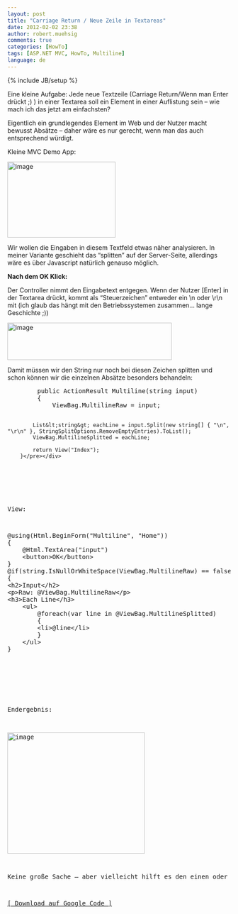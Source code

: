 ```yaml
---
layout: post
title: "Carriage Return / Neue Zeile in Textareas"
date: 2012-02-02 23:38
author: robert.muehsig
comments: true
categories: [HowTo]
tags: [ASP.NET MVC, HowTo, Multiline]
language: de
---
```

{% include JB/setup %}
<p>Eine kleine Aufgabe: Jede neue Textzeile (Carriage Return/Wenn man Enter drückt ;) ) in einer Textarea soll ein Element in einer Auflistung sein – wie mach ich das jetzt am einfachsten?</p> <p>Eigentlich ein grundlegendes Element im Web und der Nutzer macht bewusst Absätze – daher wäre es nur gerecht, wenn man das auch entsprechend würdigt.</p> <p>Kleine MVC Demo App:</p> <p><a href="{{BASE_PATH}}/assets/wp-images-de/image1456.png"><img style="background-image: none; border-bottom: 0px; border-left: 0px; padding-left: 0px; padding-right: 0px; display: inline; border-top: 0px; border-right: 0px; padding-top: 0px" title="image" border="0" alt="image" src="{{BASE_PATH}}/assets/wp-images-de/image_thumb630.png" width="244" height="171"></a></p> <p>Wir wollen die Eingaben in diesem Textfeld etwas näher analysieren. In meiner Variante geschieht das “splitten” auf der Server-Seite, allerdings wäre es über Javascript natürlich genauso möglich.</p> <p><strong>Nach dem OK Klick:</strong></p> <p>Der Controller nimmt den Eingabetext entgegen. Wenn der Nutzer [Enter] in der Textarea drückt, kommt als “Steuerzeichen” entweder ein \n oder \r\n mit (ich glaub das hängt mit den Betriebssystemen zusammen… lange Geschichte ;))</p> <p><a href="{{BASE_PATH}}/assets/wp-images-de/image1457.png"><img style="background-image: none; border-bottom: 0px; border-left: 0px; padding-left: 0px; padding-right: 0px; display: inline; border-top: 0px; border-right: 0px; padding-top: 0px" title="image" border="0" alt="image" src="{{BASE_PATH}}/assets/wp-images-de/image_thumb631.png" width="371" height="84"></a></p> <p>Damit müssen wir den String nur noch bei diesen Zeichen splitten und schon können wir die einzelnen Absätze besonders behandeln:</p> <div style="padding-bottom: 0px; margin: 0px; padding-left: 0px; padding-right: 0px; display: inline; float: none; padding-top: 0px" id="scid:812469c5-0cb0-4c63-8c15-c81123a09de7:ed834bf0-5f17-484b-b301-a20cb570dd54" class="wlWriterEditableSmartContent"><pre name="code" class="c#">        public ActionResult Multiline(string input)
        {
            ViewBag.MultilineRaw = input;

            List&lt;string&gt; eachLine = input.Split(new string[] { "\n", "\r\n" }, StringSplitOptions.RemoveEmptyEntries).ToList();
            ViewBag.MultilineSplitted = eachLine;

            return View("Index");
        }</pre></div>
<p>&nbsp;</p>
<p>View:</p>
<div style="padding-bottom: 0px; margin: 0px; padding-left: 0px; padding-right: 0px; display: inline; float: none; padding-top: 0px" id="scid:812469c5-0cb0-4c63-8c15-c81123a09de7:f85ec20b-214b-45da-af31-675d28759025" class="wlWriterEditableSmartContent"><pre name="code" class="c#">@using(Html.BeginForm("Multiline", "Home"))
{
    @Html.TextArea("input")
    &lt;button&gt;OK&lt;/button&gt;
}
@if(string.IsNullOrWhiteSpace(ViewBag.MultilineRaw) == false)
{
&lt;h2&gt;Input&lt;/h2&gt;
&lt;p&gt;Raw: @ViewBag.MultilineRaw&lt;/p&gt;
&lt;h3&gt;Each Line&lt;/h3&gt;
    &lt;ul&gt;
        @foreach(var line in @ViewBag.MultilineSplitted)
        {
        &lt;li&gt;@line&lt;/li&gt;
        }
    &lt;/ul&gt;
}</pre></div>
<p>&nbsp;</p>

<p>Endergebnis:</p>
<p><a href="{{BASE_PATH}}/assets/wp-images-de/image1458.png"><img style="background-image: none; border-bottom: 0px; border-left: 0px; padding-left: 0px; padding-right: 0px; display: inline; border-top: 0px; border-right: 0px; padding-top: 0px" title="image" border="0" alt="image" src="{{BASE_PATH}}/assets/wp-images-de/image_thumb632.png" width="310" height="273"></a></p>
<p>Keine große Sache – aber vielleicht hilft es den einen oder anderen weiter.</p>
<p><a href="http://code.google.com/p/code-inside/source/browse/#git%2F2011%2Fmvcmultiline">[ Download auf Google Code ]</a></p>
